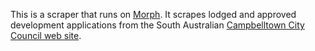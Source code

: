 This is a scraper that runs on [Morph](https://morph.io).  It scrapes lodged and approved development applications from the South Australian [Campbelltown City Council web site](https://www.campbelltown.sa.gov.au).
